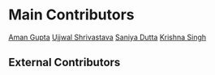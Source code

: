 # Main Contributors

[Aman Gupta](https://github.com/Programer3)
[Ujjwal Shrivastava](https://github.com/ujjwalshriv3)
[Saniya Dutta](https://github.com/saniyadutta266)
[Krishna Singh](https://github.com/krishnasingh34)

## External Contributors